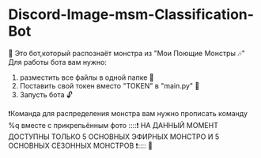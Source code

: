 # Discord-Image-msm-Classification-Bot
📌
Это бот,который распознаёт монстра из "Мои Поющие Монстры 🎶"
Для работы бота вам нужно: 
1) разместить все файлы в одной папке 📂
2) Поставить свой токен вместо "TOKEN" в "main.py" 🔗
3) Запусть бота 🔓

❗Команда для распределения монстра вам нужно прописать команду %q вместе с прикрепьённым фото
::::❗ НА ДАННЫЙ МОМЕНТ ДОСТУПНЫ ТОЛЬКО 5 ОСНОВНЫХ ЭФИРНЫХ МОНСТРО И 5 ОСНОВНЫХ СЕЗОННЫХ МОНСТРОВ ❗::::
📌
